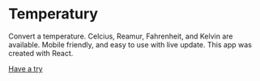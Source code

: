 # Temperatury

Convert a temperature. Celcius, Reamur, Fahrenheit, and Kelvin are available. Mobile friendly, and easy to use with live update. This app was created with React. 

[Have a try](https://temperatury.netlify.app/)
